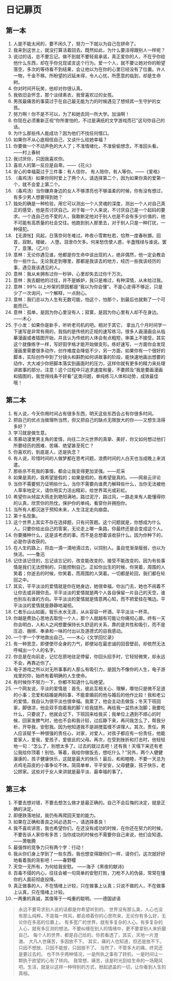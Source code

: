 # 日记扉页

##  第一本

1. 人是不能太闲的，要不闲久了，努力一下就以为自己在拼命了。
2. 我来到这世上，就没打算活着回去。既然如此，为什么要活得跟别人一样呢？
3. 说过的话，总不要忘记。做不到就不要轻易承诺，真正爱你的人，不在乎你给他什么东西，却在乎你兑现诺言这个行为。爱一个人，就不要让她对你的盼望落空，多次的等待看不到结果，会让他以为在你的心里已经没有了位置。许人一物，千金不移。所盼望的迟延未得，令人心忧，所愿意的临到，却是生命树。
4. 你对时间开玩笑，他却对你很认真。
5. 我依旧会怀念，那个淡绿素衣，我曾喜欢过的女孩。
6. 男孩最痛苦的事莫过于在自己最无能为力的时候遇见了想倾其一生守护的女孩。
7. 努力啊！你不是不可以，为了和她去同一所大学。加油啊！
8. 你现在必须重新正视“你所害怕的，不过是满纸的文字游戏而已”这句你自己的话。
9. 为什么那些伟人能成功？因为他们不找任何借口。
10. 如果你不从心底相信自己，又谈什么给她幸福？
11. 你要做一个不动声色的大人了；不准情绪化，不准偷偷想念，不准回头看。——村上春树
12. 我讨厌你，只因我喜欢你。
13. 喜欢人的第一反应是自卑。——《花火》
14. 安心的幸福莫过于三件事：有人信你， 有人陪你，有人等你。——《爱格》
15. （毒鸡汤）如果你同时爱上了两个人，请选择第二个，因为如果你真的爱第一个，就不会爱上第二个。
16. （毒鸡汤）当你嫌弃身边的女人不够漂亮也不够温柔的时候，你有没有想过，有多少男人想要得到她？
17. 独处的确是一种检验，用它可以测出一个人灵魂的深度，测出一个人对自己真正的感受，他是否讨厌自己。对于每一个人来说，不讨厌自己是一个起码的要求。一个连自己也不爱的人，我敢断定他对于别人也是不会有多少价值的，他不可能有高质量的社会交往。他跑到别人那里去，对于别人只是一种打扰，一种侵犯。
18. 【无源怅】风起，日落奈何冬难过。昨夜小雪欺杜若，恰熬一度春秋挪。回首，寂默。楼破， 人堕。泪泄巾欠多。何来愁伤使人惑，半盏残绿与谁说。罢了，意薄。（乙川）
19. 意林：无论你遇见谁，他都是你生命中该出现的人，绝非偶然，他一定会教会你一些什么。无论我走到哪里，那都是我该去的地方，经历一些我该经历的事，遇见我该遇见的人。
20. 意林：我从未拥有过你一秒钟，心里却失去过你千万次。
21. 意林：我去翻他的过往，并不是嫉妒，我只是难过，有种深情，从未给过我。
22. 意林：99% 以上吵架的原因都是“我以为你会懂”。不是心走得不够近，只是少了一次询问，一个解释，一点耐心。
23. 意林：我们总以为人生有无数可能，怕这个，怕那个，到最后也就剩了一个可能而已。
24. 意林：孤单，是因为你心里没有人；寂寞，是因为你心里有人却不在身边。——木心
25. 于小发：如果你是新手，听听老司机的吧。相对于其它， 拿出几个月时间学一下速写是非常有用的，我指的是传统的正规的速写练习。很多人画漫画会从临摹漫画或者插图开始，并且认为传统的人体会有点粗短，审美上不接受。其实这个就像练字一样，写好田字格才能开始做变形。练好速写，一方面你会发现漫画里需要很多动作，创作难度会降低不少，另一方面，如果你有一个很好的脚本，实际创作中到了分镜头和斟酌如何讲故事的阶段，能快速地画出想要的动作，大大减少你把脚本落实到画面时的压力，这样你就有更多的精力来处理讲故事的部分。注意！这个过程中只追求速度和量，不要顾及“我是要画漫画和插图的，我觉得线条不好看”这类问题，单纯练习人体和动势，成效最佳哦！

## 第二本

1. 有人说，今天你用时间占有很多东西，明天这些东西会占有你很多时间。
2. 把自己的优点当做理所当然，但又把自己的缺点无限放大的你——又想生活得多好？
3. 学习就是做生意。
4. 羡慕动漫里男主角的爱情，向往二次元世界的真挚、美好，你又如何想过他们所要经历的困难、苦痛、绝望甚至死亡？
5. 你喜欢的，到底是人，还是执念？
6. 有人说，珍惜时间的人做梦都在思考问题，浪费时间的人白天也当成晚上来消遣。
7. 那些杀不死我的事情，都会让我变得更加坚强。——尼采
8. 如果是真的，我希望是假的；如果是假的，我希望是真的。——网易云评论
9. 当你不需要努力证明些什么，当你不需要向谁费力解释些什么，当你无法被他人草率地定义，请你用实力活出精彩，给世界耳光或彩虹。
10. 希望你从倾盆大雨走到艳阳满地，路过泥泞，路过风，一路走来有人能懂得你的认真，欣赏你的热忱，保护你的单纯，看穿你并拥抱你。
11. 当所有人都沉迷于预知未来，人生注定走向崩盘。
12. 第十名现象。
13. 这个世界上其实不存在选择题，只有问答题。这个问题就是，你想成为什么人。只要你给出自己的答案，无论走上哪一条路，你最终还是会变成这个人。
14. 你要播种什么，这是该考虑的事。而不是总想着该收获什么。因为你种下的，必是你该收获的。
15. 在人生的路上，将血一滴一滴地滴过去，以饲别人。虽自觉渐渐瘦弱，也以为快活。——鲁迅
16. 记住该记住的，忘记该忘记的，改变能改变的，接受不能改变的。因为有些事情是我们无法控制的，只能控制自己。正如你出生的时候，你哭着，周围的人笑着；你逝去的时候，你笑着，而周围的人哭着。一切都是轮回，我们都在轮回之中。
17. 其实，平平淡淡的爱情就是你在她身边，她很幸福，你出门去，她也不闹着不让你去或非跟你去。平平淡淡的爱情就是两个人各自保留一片自己的天空，谁也别左右谁的方向。平平淡淡的愛情就是情意两心知，而不把爱挂在嘴边。平平淡淡的爱情就是静静地凝视。
18. 仁者乐山山如画，智乐水水无涯，从从容容一杯酒，平平淡淡一杯茶。
19. 你越是费劲心思地去取悦一个人，那个人就越有可能让你痛彻心扉。终有一天你会明白，人和人之间想要保持长久舒适的关系，靠的是共性和吸引，而不是压迫、捆绑、奉承和一味的付出以及道德式的自我感动。
20. 一个字一个字地救出自己。——木心《文学回忆录》
21. 有一种思念，即便使尽全身的力气，即便站在最忠诚的回音壁前，却依然无法呼喊出一个人的名字。
22. 你总是在向前走，记忆在原地驻足停留，你回头招手时，它轻轻微笑，却永远不会，再靠近你了。
23. 电子游戏之所以对无所事事的人那么有吸引力，是因为不像你的人生，电子游戏里的你，始终有着明确的人生使命。
24. 有时候你不努力一下，你都不知道什么叫绝望。
25. 一个网友说，平淡的爱情是：首先，彼此互相关心、理解，哪怕只是微不足道的小事；恋爱和结婚是两码事，不能拿婚前的他与婚后的他作比较！我和老公的爱情，我自认为很平淡也很幸福。我累了，他会主动去做饭；冬天下班回家，脚很凉，他会双手抱着我的脚丫给我搓热，再给我一盆热水泡脚；我要吃什么，只要说了，他就会记下，下班回来给我买；我单位上遇到不顺心的时候，回家发脾气时，他也不会和我计较，过后静下来，再问我怎么了，帮我分析，开导我，安慰我。因为他知道我不是胡搅蛮缠不讲理人。其次，责任。男人应该赋予一种很强的责任心，对家，对爱人，对孩子都应有一份责任，他能爱家人，爱我，爱孩子，爱彼此的父母。再次，在受到挫折和打击时，他轻轻地一句：“怎么了，别想太多了。过去的就过去吧！还有我！天塌下来还有老公我给你顶着！别怕，等着，我给你做饭去，想吃什么？”另外，两个人健健康康的，孩子健康快乐，这就是最大的快乐！最后，和和睦睦，不要一天总为点鸡毛蒜皮的小事争论不休。简简单单，平平安安，父母健康，孩子快乐，老公顾家。这些对于女人来讲就是最平淡、最幸福的事了。

## 第三本

1. 不要去想对错，不要去想怎么做才是最正确的。自己不会后悔的决定，就是正确的决定。
2. 即便跌落地狱，我仍有再爬回天堂的能力。
3. 如果在正确和善良之间必选其一，请选择善良！
4. 我不喜欢讲苦，我也希望你们，在还没有成功的时候，在你还在努力的时候，不要告诉人家你有多苦；当你成功的时候也不需要你自己来说，他们会知道。——萧敬腾
5. 最强悍的竞争力只有两个字：行动！
6. 我从你们身上学到了一些东西，我也想变得跟你们一样，请你们，这次就好好地看着我的背影吧！——春野樱
7. 天空一无所有，为何给我安慰。 ——海子《黑夜的献诗》
8. 百毒不侵的内心，往往会被一句简单的安慰打败，刀枪不入的伪装，常常在懂你的人面前彻底投降。
9. 真正做事的人，不在情绪上计较，只在做事上认真；只说不做的人，不在做事上认真，只在情绪上计较。
10. 一两重的真诚，其值等于一吨重的聪明。——德国谚语
> 永远不要苛求别人说的话都是你希望听到的。
> 世界没有那么美，人心也没有那么纯粹。不是每一阵风，都会顺着你的心思吹来，无论你有多么好，无论你在多高的位置上。
> 有多宽广的世界，就有多复杂的人心。有多复杂的人心，就有多叵测的想法。不要纠缠在别人的情绪中，更不要拿别人来折磨自己。
> 每个人的世界，都是自己给的。你若看透了，其实，天地一片澄澈。
> 大凡人世痛苦，多因放不下。
> 其实，痛的人也知道，但还是放不下。只因不想放，只因不能放，只因放不了。
> 当然了，不管多大的痛，终究还是要过去的。 也不外乎两种情况，一是所执之事有了转机，一是时间让一颗执于欲望的心有了转向。
> 我常想，痛苦，该是时光刮给生命的一场飓风吧。生活，就是以这样一种特别的方式，掀起遮盖的一切，让你看到人生的真相。


